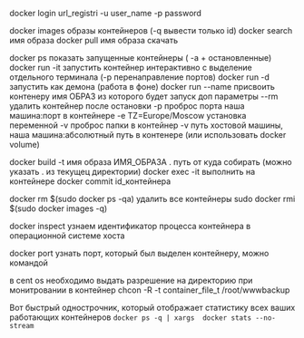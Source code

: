 docker login url_registri -u user_name -p password

docker images образы контейнеров (-q вывести только id)
docker search имя образа
docker pull имя образа скачать

docker ps показать запущенные контейнеры ( -a + остановленные)
docker run -it запустить контейнер интерактивно с выделение отдельного терминала (-p перенаправление портов)
docker run -d запустить как демона (работа в фоне)
docker run --name присвоить контенеру имя  ОБРАЗ из которого будет запуск
доп параметры --rm удалить контейнер после остановки
-p проброс порта наша машина:порт в контейнере
-e TZ=Europe/Moscow установка переменной
-v проброс папки в контейнер
-v путь хостовой машины, наша машина:абсолютный путь в контенере (или использовать docker volume)

docker build -t имя образа ИМЯ_ОБРАЗА . путь от куда собирать (можно указать . из текущец директории)
docker exec -it выполнить на контейнере
docker commit id_контейнера

docker rm $(sudo docker ps -qa) удалить все контейнеры
sudo docker rmi $(sudo docker images -q)

docker inspect  узнаем идентификатор
процесса контейнера в операционной системе хоста

docker port узнать порт, который был выделен контейнеру,
можно командой 

в cent os необходимо выдать разрешение на директорию при монитровании в контейнер
chcon -R -t container_file_t /root/wwwbackup


Вот быстрый однострочник, который отображает статистику всех ваших работающих контейнеров
`docker ps -q | xargs  docker stats --no-stream`